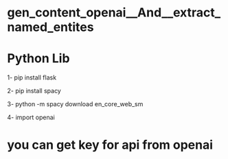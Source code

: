 # gen_content_openai__And__extract_named_entites


# Python Lib

1- pip install flask

2- pip install spacy

3- python -m spacy download en_core_web_sm

4- import openai


# you can get key for api from openai
